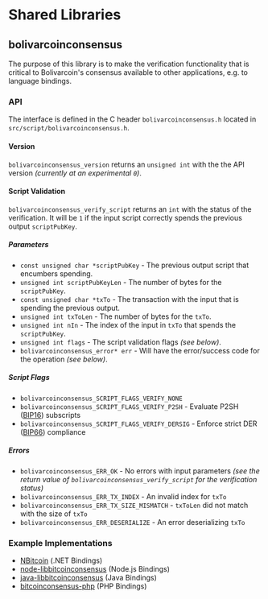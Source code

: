 Shared Libraries
================

## bolivarcoinconsensus

The purpose of this library is to make the verification functionality that is critical to Bolivarcoin's consensus available to other applications, e.g. to language bindings.

### API

The interface is defined in the C header `bolivarcoinconsensus.h` located in  `src/script/bolivarcoinconsensus.h`.

#### Version

`bolivarcoinconsensus_version` returns an `unsigned int` with the the API version *(currently at an experimental `0`)*.

#### Script Validation

`bolivarcoinconsensus_verify_script` returns an `int` with the status of the verification. It will be `1` if the input script correctly spends the previous output `scriptPubKey`.

##### Parameters
- `const unsigned char *scriptPubKey` - The previous output script that encumbers spending.
- `unsigned int scriptPubKeyLen` - The number of bytes for the `scriptPubKey`.
- `const unsigned char *txTo` - The transaction with the input that is spending the previous output.
- `unsigned int txToLen` - The number of bytes for the `txTo`.
- `unsigned int nIn` - The index of the input in `txTo` that spends the `scriptPubKey`.
- `unsigned int flags` - The script validation flags *(see below)*.
- `bolivarcoinconsensus_error* err` - Will have the error/success code for the operation *(see below)*.

##### Script Flags
- `bolivarcoinconsensus_SCRIPT_FLAGS_VERIFY_NONE`
- `bolivarcoinconsensus_SCRIPT_FLAGS_VERIFY_P2SH` - Evaluate P2SH ([BIP16](https://github.com/bitcoin/bips/blob/master/bip-0016.mediawiki)) subscripts
- `bolivarcoinconsensus_SCRIPT_FLAGS_VERIFY_DERSIG` - Enforce strict DER ([BIP66](https://github.com/bitcoin/bips/blob/master/bip-0066.mediawiki)) compliance

##### Errors
- `bolivarcoinconsensus_ERR_OK` - No errors with input parameters *(see the return value of `bolivarcoinconsensus_verify_script` for the verification status)*
- `bolivarcoinconsensus_ERR_TX_INDEX` - An invalid index for `txTo`
- `bolivarcoinconsensus_ERR_TX_SIZE_MISMATCH` - `txToLen` did not match with the size of `txTo`
- `bolivarcoinconsensus_ERR_DESERIALIZE` - An error deserializing `txTo`

### Example Implementations
- [NBitcoin](https://github.com/NicolasDorier/NBitcoin/blob/master/NBitcoin/Script.cs#L814) (.NET Bindings)
- [node-libbitcoinconsensus](https://github.com/bitpay/node-libbitcoinconsensus) (Node.js Bindings)
- [java-libbitcoinconsensus](https://github.com/dexX7/java-libbitcoinconsensus) (Java Bindings)
- [bitcoinconsensus-php](https://github.com/Bit-Wasp/bitcoinconsensus-php) (PHP Bindings)
